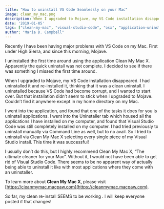 ```yaml
---
title: "How to uninstall VS Code Seamlessly on your Mac"
image: clean_my_mac.png
description: When I upgraded to Mojave, my VS Code installation disappeared.
date: '2019-01-05'
tags: ["clean-my-mac", "visual-studio-code", "osx", "application-uninstalls"]
author: "Maria D. Campbell"
---
```


Recently I have been having major problems with VS Code on my Mac. First under High Sierra, and since this morning, Mojave.

I uninstalled the first time around using the application Clean My Mac X. Apparently the quick uninstall was not complete. I decided to see if there was something I missed the first time around.

When I upgraded to Mojave, my VS Code installation disappeared. I had uninstalled it and re-installed it, thinking that it was a clean uninstall. I uninstalled because VS Code had become corrupt, and I wanted to start over. But that installation didn’t seem to stick when I upgraded to Mojave. Couldn’t find it anywhere except in my home directory on my Mac.

I went into the application, and found that one of the tasks it does for you is uninstall applications. I went into the Uninstaller tab which housed all the applications I have installed on my computer, and found that Visual Studio Code was still completely installed on my computer. I had tried previously to uninstall manually via Command Line as well, but to no avail. So I tried to uninstall via Clean My Mac X selecting every single piece of my Visual Studio install. This time it was successful!

I usually don’t do this, but I highly recommend Clean My Mac X, “The ultimate cleaner for your Mac”. Without it, I would not have been able to get rid of Visual Studio Code. There seems to be no apparent way of actually being able to uninstall it like with most applications where they come with an uninstaller.

To learn more about **Clean My Mac X**, please visit [https://cleanmymac.macpaw.com](https://cleanmymac.macpaw.com).

So far, my clean re-install SEEMS to be working . I will keep everyone posted if that changes!